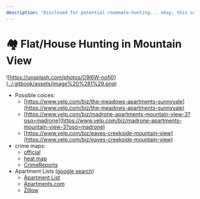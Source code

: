 ```yaml
---
description: 'Disclosed for potential roommate-hunting... okay, this sounds weird.'
---
```


# 🏘 Flat/House Hunting in Mountain View

![https://unsplash.com/photos/O9l6W-nofj0](../.gitbook/assets/image%20%281%29.png)

* Possible coices:
  * [https://www.yelp.com/biz/the-meadows-apartments-sunnyvale](https://www.yelp.com/biz/the-meadows-apartments-sunnyvale)
  * [https://www.yelp.com/biz/madrone-apartments-mountain-view-3?osq=madrone](https://www.yelp.com/biz/madrone-apartments-mountain-view-3?osq=madrone)
  * [https://www.yelp.com/biz/eaves-creekside-mountain-view](https://www.yelp.com/biz/eaves-creekside-mountain-view)
* crime maps:
  * [official](https://www.mountainview.gov/depts/police/crime/crimemap/default.asp)
  * [heat map](https://www.trulia.com/real_estate/Mountain_View-California/crime/)
  * [CrimeReports](https://www.crimereports.com/home/#!/dashboard?incident_types=Assault%252CAssault%2520with%2520Deadly%2520Weapon%252CBreaking%2520%2526%2520Entering%252CDisorder%252CDrugs%252CHomicide%252CKidnapping%252CLiquor%252COther%2520Sexual%2520Offense%252CProperty%2520Crime%252CProperty%2520Crime%2520Commercial%252CProperty%2520Crime%2520Residential%252CQuality%2520of%2520Life%252CRobbery%252CSexual%2520Assault%252CSexual%2520Offense%252CTheft%252CTheft%2520from%2520Vehicle%252CTheft%2520of%2520Vehicle&start_date=2018-06-26&end_date=2018-12-23&days=sunday%252Cmonday%252Ctuesday%252Cwednesday%252Cthursday%252Cfriday%252Csaturday&start_time=0&end_time=23&include_sex_offenders=true&lat=37.40662484134086&lng=-122.08677291870116&zoom=16&current_tab=map&shapeIds=&shape_id=false)
* Apartment Lists \([google search](https://www.google.com/search?q=place+to+rent%2C+mountain+view&oq=place+to+rent%2C+mountain+view&aqs=chrome..69i57j0l5.6447j1j7&sourceid=chrome&ie=UTF-8)\)
  * [Apartment List](https://www.apartmentlist.com/shortlist)
  * [Apartments.com](https://www.apartments.com/monte-sierra-apartments-mountain-view-ca/zkpt94w/)
  * [Zillow](https://www.zillow.com/homes/for_rent/condo,apartment_duplex_type/0-892096_price/0-3600_mp/1_laundry/featured_sort/37.432988,-122.064071,37.38772,-122.125869_rect/13_zm/)

